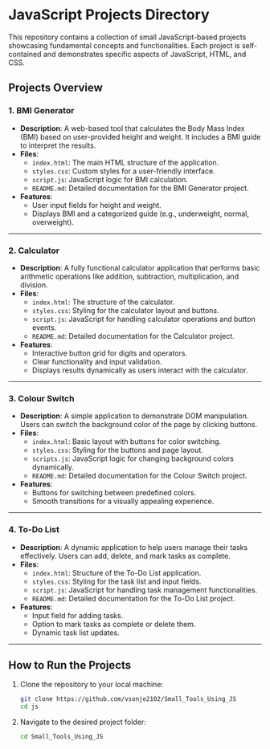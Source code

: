 
# JavaScript Projects Directory

This repository contains a collection of small JavaScript-based projects showcasing fundamental concepts and functionalities. Each project is self-contained and demonstrates specific aspects of JavaScript, HTML, and CSS.

## Projects Overview

### 1. **BMI Generator**
   - **Description**: A web-based tool that calculates the Body Mass Index (BMI) based on user-provided height and weight. It includes a BMI guide to interpret the results.
   - **Files**:
     - `index.html`: The main HTML structure of the application.
     - `styles.css`: Custom styles for a user-friendly interface.
     - `script.js`: JavaScript logic for BMI calculation.
     - `README.md`: Detailed documentation for the BMI Generator project.
   - **Features**:
     - User input fields for height and weight.
     - Displays BMI and a categorized guide (e.g., underweight, normal, overweight).

---

### 2. **Calculator**
   - **Description**: A fully functional calculator application that performs basic arithmetic operations like addition, subtraction, multiplication, and division.
   - **Files**:
     - `index.html`: The structure of the calculator.
     - `styles.css`: Styling for the calculator layout and buttons.
     - `script.js`: JavaScript for handling calculator operations and button events.
     - `README.md`: Detailed documentation for the Calculator project.
   - **Features**:
     - Interactive button grid for digits and operators.
     - Clear functionality and input validation.
     - Displays results dynamically as users interact with the calculator.

---

### 3. **Colour Switch**
   - **Description**: A simple application to demonstrate DOM manipulation. Users can switch the background color of the page by clicking buttons.
   - **Files**:
     - `index.html`: Basic layout with buttons for color switching.
     - `styles.css`: Styling for the buttons and page layout.
     - `scripts.js`: JavaScript logic for changing background colors dynamically.
     - `README.md`: Detailed documentation for the Colour Switch project.
   - **Features**:
     - Buttons for switching between predefined colors.
     - Smooth transitions for a visually appealing experience.

---

### 4. **To-Do List**
   - **Description**: A dynamic application to help users manage their tasks effectively. Users can add, delete, and mark tasks as complete.
   - **Files**:
     - `index.html`: Structure of the To-Do List application.
     - `styles.css`: Styling for the task list and input fields.
     - `script.js`: JavaScript for handling task management functionalities.
     - `README.md`: Detailed documentation for the To-Do List project.
   - **Features**:
     - Input field for adding tasks.
     - Option to mark tasks as complete or delete them.
     - Dynamic task list updates.

---

## How to Run the Projects

1. Clone the repository to your local machine:
   ```bash
   git clone https://github.com/vsonje2102/Small_Tools_Using_JS
   cd js
   ```
2. Navigate to the desired project folder:
   ```bash
   cd Small_Tools_Using_JS
   ```


